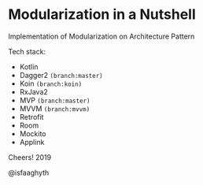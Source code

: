 # Modularization in a Nutshell
Implementation of Modularization on Architecture Pattern

Tech stack:

- Kotlin
- Dagger2 `(branch:master)`
- Koin `(branch:koin)`
- RxJava2
- MVP `(branch:master)`
- MVVM `(branch:mvvm)`
- Retrofit
- Room
- Mockito
- Applink


Cheers! 2019

@isfaaghyth
